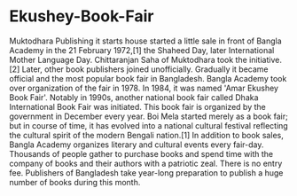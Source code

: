 # Ekushey-Book-Fair
Muktodhara Publishing it starts house started a little sale in front of Bangla Academy in the 21 February 1972,[1] the Shaheed Day, later International Mother Language Day. Chittaranjan Saha of Muktodhara took the initiative.[2] Later, other book publishers joined unofficially. Gradually it became official and the most popular book fair in Bangladesh.  Bangla Academy took over organization of the fair in 1978. In 1984, it was named 'Amar Ekushey Book Fair'. Notably in 1990s, another national book fair called Dhaka International Book Fair was initiated. This book fair is organized by the government in December every year.  Boi Mela started merely as a book fair; but in course of time, it has evolved into a national cultural festival reflecting the cultural spirit of the modern Bengali nation.[1] In addition to book sales, Bangla Academy organizes literary and cultural events every fair-day. Thousands of people gather to purchase books and spend time with the company of books and their authors with a patriotic zeal. There is no entry fee. Publishers of Bangladesh take year-long preparation to publish a huge number of books during this month.
